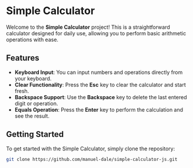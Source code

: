# Simple Calculator

Welcome to the **Simple Calculator** project! This is a straightforward calculator designed for daily use, allowing you to perform basic arithmetic operations with ease. 

## Features

- **Keyboard Input**: You can input numbers and operations directly from your keyboard.
- **Clear Functionality**: Press the **Esc** key to clear the calculator and start fresh.
- **Backspace Support**: Use the **Backspace** key to delete the last entered digit or operation.
- **Equals Operation**: Press the **Enter** key to perform the calculation and see the result.

## Getting Started

To get started with the Simple Calculator, simply clone the repository:

```bash
git clone https://github.com/manuel-dale/simple-calculator-js.git
